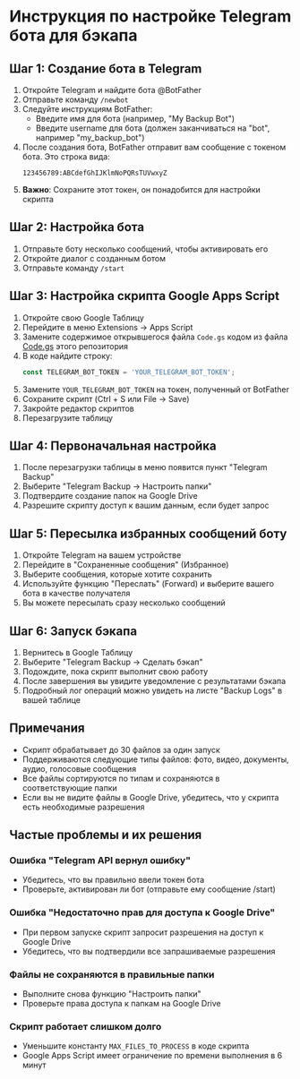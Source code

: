 # Инструкция по настройке Telegram бота для бэкапа

## Шаг 1: Создание бота в Telegram

1. Откройте Telegram и найдите бота @BotFather
2. Отправьте команду `/newbot`
3. Следуйте инструкциям BotFather:
   - Введите имя для бота (например, "My Backup Bot")
   - Введите username для бота (должен заканчиваться на "bot", например "my_backup_bot")
4. После создания бота, BotFather отправит вам сообщение с токеном бота. Это строка вида:
   ```
   123456789:ABCdefGhIJKlmNoPQRsTUVwxyZ
   ```
5. **Важно**: Сохраните этот токен, он понадобится для настройки скрипта

## Шаг 2: Настройка бота

1. Отправьте боту несколько сообщений, чтобы активировать его
2. Откройте диалог с созданным ботом
3. Отправьте команду `/start`

## Шаг 3: Настройка скрипта Google Apps Script

1. Откройте свою Google Таблицу
2. Перейдите в меню Extensions → Apps Script
3. Замените содержимое открывшегося файла `Code.gs` кодом из файла [Code.gs](Code.gs) этого репозитория
4. В коде найдите строку:
   ```javascript
   const TELEGRAM_BOT_TOKEN = 'YOUR_TELEGRAM_BOT_TOKEN';
   ```
5. Замените `YOUR_TELEGRAM_BOT_TOKEN` на токен, полученный от BotFather
6. Сохраните скрипт (Ctrl + S или File → Save)
7. Закройте редактор скриптов
8. Перезагрузите таблицу

## Шаг 4: Первоначальная настройка

1. После перезагрузки таблицы в меню появится пункт "Telegram Backup"
2. Выберите "Telegram Backup → Настроить папки"
3. Подтвердите создание папок на Google Drive
4. Разрешите скрипту доступ к вашим данным, если будет запрос

## Шаг 5: Пересылка избранных сообщений боту

1. Откройте Telegram на вашем устройстве
2. Перейдите в "Сохраненные сообщения" (Избранное)
3. Выберите сообщения, которые хотите сохранить
4. Используйте функцию "Переслать" (Forward) и выберите вашего бота в качестве получателя
5. Вы можете пересылать сразу несколько сообщений

## Шаг 6: Запуск бэкапа

1. Вернитесь в Google Таблицу
2. Выберите "Telegram Backup → Сделать бэкап"
3. Подождите, пока скрипт выполнит свою работу
4. После завершения вы увидите уведомление с результатами бэкапа
5. Подробный лог операций можно увидеть на листе "Backup Logs" в вашей таблице

## Примечания

- Скрипт обрабатывает до 30 файлов за один запуск
- Поддерживаются следующие типы файлов: фото, видео, документы, аудио, голосовые сообщения
- Все файлы сортируются по типам и сохраняются в соответствующие папки
- Если вы не видите файлы в Google Drive, убедитесь, что у скрипта есть необходимые разрешения

## Частые проблемы и их решения

### Ошибка "Telegram API вернул ошибку"
- Убедитесь, что вы правильно ввели токен бота
- Проверьте, активирован ли бот (отправьте ему сообщение /start)

### Ошибка "Недостаточно прав для доступа к Google Drive"
- При первом запуске скрипт запросит разрешения на доступ к Google Drive
- Убедитесь, что вы подтвердили все запрашиваемые разрешения

### Файлы не сохраняются в правильные папки
- Выполните снова функцию "Настроить папки"
- Проверьте права доступа к папкам на Google Drive

### Скрипт работает слишком долго
- Уменьшите константу `MAX_FILES_TO_PROCESS` в коде скрипта
- Google Apps Script имеет ограничение по времени выполнения в 6 минут
